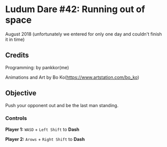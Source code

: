 # Ludum Dare #42: Running out of space
August 2018 
(unfortunately we entered for only one day and couldn't finish it in time)

## Credits
Programming: by pankkor(me)

Animations and Art by Bo Ko(https://www.artstation.com/bo_ko)

## Objective
Push your opponent out and be the last man standing.

### Controls
__Player 1:__ `WASD` + `Left Shift` to __Dash__

__Player 2:__ `Arows` + `Right Shift` to __Dash__
